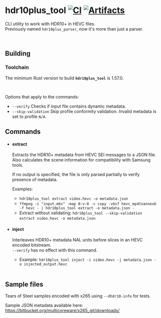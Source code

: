 # hdr10plus_tool [![CI](https://github.com/quietvoid/hdr10plus_tool/workflows/CI/badge.svg)](https://github.com/quietvoid/hdr10plus_tool/actions/workflows/ci.yml) [![Artifacts](https://github.com/quietvoid/hdr10plus_tool/workflows/Artifacts/badge.svg)](https://github.com/quietvoid/hdr10plus_tool/actions/workflows/release.yml)
CLI utility to work with HDR10+ in HEVC files.  
Previously named `hdr10plus_parser`, now it's more than just a parser.

&nbsp;

## **Building**
### **Toolchain**

The minimum Rust version to build **`hdr10plus_tool`** is 1.57.0.

&nbsp;

Options that apply to the commands:
* `--verify` Checks if input file contains dynamic metadata.
* `--skip-validation` Skip profile conformity validation. Invalid metadata is set to profile `N/A`.

## Commands
* #### extract
    Extracts the HDR10+ metadata from HEVC SEI messages to a JSON file.  
    Also calculates the scene information for compatibility with Samsung tools.  

    If no output is specified, the file is only parsed partially to verify presence of metadata.

    Examples:
    * `hdr10plus_tool extract video.hevc -o metadata.json`
    * `ffmpeg -i "input.mkv" -map 0:v:0 -c copy -vbsf hevc_mp4toannexb -f hevc - | hdr10plus_tool extract -o metadata.json -`
    * Extract without validating: `hdr10plus_tool --skip-validation extract video.hevc -o metadata.json`
&nbsp;
* #### inject
    Interleaves HDR10+ metadata NAL units before slices in an HEVC encoded bitstream.  
    `--verify` has no effect with this command.
    
    * Example: `hdr10plus_tool inject -i video.hevc -j metadata.json -o injected_output.hevc`  
&nbsp;

## Sample files
Tears of Steel samples encoded with x265 using `--dhdr10-info` for tests.

Sample JSON metadata available here: https://bitbucket.org/multicoreware/x265_git/downloads/
